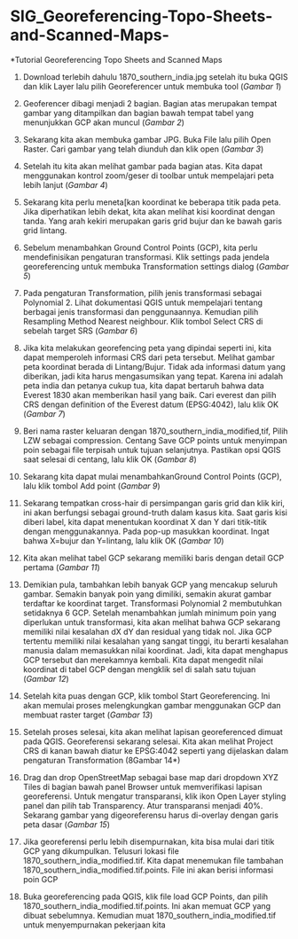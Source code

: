 # SIG_Georeferencing-Topo-Sheets-and-Scanned-Maps-

*Tutorial Georeferencing Topo Sheets and Scanned Maps 

1. Download terlebih dahulu 1870_southern_india.jpg setelah itu buka QGIS dan klik Layer lalu pilih Georeferencer untuk membuka tool (*Gambar 1*)

2. Geoferencer dibagi menjadi 2 bagian. Bagian atas merupakan tempat gambar yang ditampilkan dan bagian bawah tempat tabel yang menunjukkan GCP akan muncul (*Gambar 2*)

3. Sekarang kita akan membuka gambar JPG. Buka File lalu pilih Open Raster. Cari gambar yang telah diunduh dan klik open (*Gambar 3*)

4. Setelah itu kita akan melihat gambar pada bagian atas. Kita dapat menggunakan kontrol zoom/geser di toolbar untuk mempelajari peta lebih lanjut (*Gambar 4*)

5. Sekarang kita perlu meneta[kan koordinat ke beberapa titik pada peta. Jika diperhatikan lebih dekat, kita akan melihat kisi koordinat dengan tanda. Yang arah kekiri merupakan garis grid bujur dan ke bawah garis grid lintang.

6. Sebelum menambahkan Ground Control Points (GCP), kita perlu mendefinisikan pengaturan transformasi. Klik settings pada jendela georeferencing untuk membuka Transformation settings dialog (*Gambar 5*)

7. Pada pengaturan Transformation, pilih jenis transformasi sebagai Polynomial 2. Lihat dokumentasi QGIS untuk mempelajari tentang berbagai jenis transformasi dan penggunaannya. Kemudian pilih Resampling Method Nearest neighbour. Klik tombol Select CRS di sebelah target SRS (*Gambar 6*) 

8. Jika kita melakukan georefencing peta yang dipindai seperti ini, kita dapat memperoleh informasi CRS dari peta tersebut. Melihat gambar peta koordinat berada di Lintang/Bujur. Tidak ada informasi datum yang diberikan, jadi kita harus mengasumsikan yang tepat. Karena ini adalah peta india dan petanya cukup tua, kita dapat bertaruh bahwa data Everest 1830 akan memberikan hasil yang baik. Cari everest dan pilih CRS dengan definition of the Everest datum (EPSG:4042), lalu klik OK (*Gambar 7*)

9. Beri nama raster keluaran dengan 1870_southern_india_modified,tif, Pilih LZW sebagai compression. Centang Save GCP points untuk menyimpan poin sebagai file terpisah untuk tujuan selanjutnya. Pastikan opsi QGIS saat selesai di centang, lalu klik OK (*Gambar 8*)

10. Sekarang kita dapat mulai menambahkanGround Control Points (GCP), lalu klik tombol Add point (*Gambar 9*)

11. Sekarang tempatkan cross-hair di persimpangan garis grid dan klik kiri, ini akan berfungsi sebagai ground-truth dalam kasus kita. Saat garis kisi diberi label, kita dapat menentukan koordinat X dan Y dari titik-titik dengan menggunakannya. Pada pop-up masukkan koordinat. Ingat bahwa X=bujur dan Y=lintang, lalu klik OK (*Gambar 10*)

12. Kita akan melihat tabel GCP sekarang memiliki baris dengan detail GCP pertama (*Gambar 11*)

13. Demikian pula, tambahkan lebih banyak GCP yang mencakup seluruh gambar. Semakin banyak poin yang dimiliki, semakin akurat gambar terdaftar ke koordinat target. Transformasi Polynomial 2 membutuhkan setidaknya 6 GCP. Setelah menambahkan jumlah minimum poin yang diperlukan untuk transformasi, kita akan melihat bahwa GCP sekarang memiliki nilai kesalahan dX dY dan residual yang tidak nol. Jika GCP tertentu memiliki nilai kesalahan yang sangat tinggi, itu berarti kesalahan manusia dalam memasukkan nilai koordinat. Jadi, kita dapat menghapus GCP tersebut dan merekamnya kembali. Kita dapat mengedit nilai koordinat di tabel GCP dengan mengklik sel di salah satu tujuan (*Gambar 12*)

14. Setelah kita puas dengan GCP, klik tombol Start Georeferencing. Ini akan memulai proses melengkungkan gambar menggunakan GCP dan membuat raster target (*Gambar 13*)

15. Setelah proses selesai, kita akan melihat lapisan georeferenced dimuat pada QGIS. Georeferensi sekarang selesai. Kita akan melihat Project CRS di kanan bawah diatur ke EPSG:4042 seperti yang dijelaskan dalam pengaturan Transformation (8Gambar 14*)

16. Drag dan drop OpenStreetMap sebagai base map dari dropdown XYZ Tiles di bagian bawah panel Browser untuk memverifikasi lapisan georeferensi. Untuk mengatur transparansi, klik ikon Open Layer styling panel dan pilih tab Transparency. Atur transparansi menjadi 40%. Sekarang gambar yang digeoreferensu harus di-overlay dengan garis peta dasar (*Gambar 15*)

17. Jika georeferensi perlu lebih disempurnakan,  kita bisa mulai dari titik GCP yang dikumpulkan. Telusuri lokasi file 1870_southern_india_modified.tif. Kita dapat menemukan file tambahan 1870_southern_india_modified.tif.points. File ini akan berisi informasi poin GCP

18. Buka georeferencing pada QGIS, klik file load GCP Points, dan pilih 1870_southern_india_modified.tif.points. Ini akan memuat GCP yang dibuat sebelumnya. Kemudian muat 1870_southern_india_modified.tif untuk menyempurnakan pekerjaan kita 
